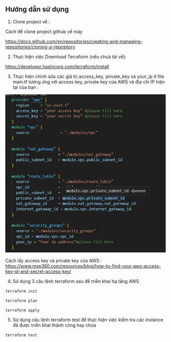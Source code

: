 ## Hướng dẫn sử dụng 
1. Clone project về :

Cách để clone project github về máy

https://docs.github.com/en/repositories/creating-and-managing-repositories/cloning-a-repository 

2. Thực hiện việc Download Terraform (nếu chưa tải về):

https://developer.hashicorp.com/terraform/install

3. Thực hiện chỉnh sửa các giá trị access_key, private_key và your_ip ở file main.tf tương ứng với access key, private key của AWS và địa chỉ IP hiện tại của bạn :

![alt text](image.png)

Cách lấy access key và private key của AWS : https://www.msp360.com/resources/blog/how-to-find-your-aws-access-key-id-and-secret-access-key/

4. Sử dụng 3 câu lệnh terraform sau để triển khai hạ tầng AWS

```` terminal
terraform init
````

````terminal
terraform plan
````

```` terminal
terraform apply
````

5. Sử dụng câu lệnh terraform test để thực hiện việc kiểm tra các instance đã được triển khai thành công hay chưa

```` terminal
terraform test
````